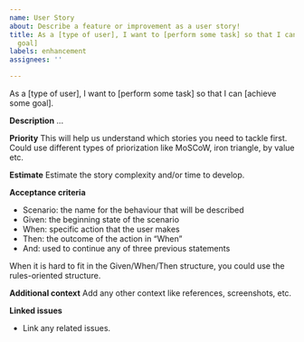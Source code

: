 ```yaml
---
name: User Story
about: Describe a feature or improvement as a user story!
title: As a [type of user], I want to [perform some task] so that I can [achieve some
  goal]
labels: enhancement
assignees: ''

---
```


As a [type of user], I want to [perform some task] so that I can [achieve some goal].

**Description**
...

**Priority**
This will help us understand which stories you need to tackle first. Could use different types of priorization like MoSCoW, iron triangle, by value etc.

**Estimate**
Estimate the story complexity and/or time to develop.

**Acceptance criteria**
- Scenario: the name for the behaviour that will be described
- Given:  the beginning state of the scenario
- When: specific action that the user makes
- Then: the outcome of the action in “When”
- And: used to continue any of three previous statements

When it is hard to fit in the Given/When/Then structure, you could use the rules-oriented structure.

**Additional context**
Add any other context like references, screenshots, etc.

**Linked issues**
- Link any related issues.
